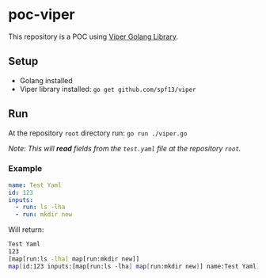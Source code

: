 # poc-viper

This repository is a POC using [Viper Golang Library](https://github.com/spf13/viper).

## Setup

- Golang installed
- Viper library installed: `go get github.com/spf13/viper`

## Run

At the repository `root` directory run: `go run ./viper.go`

_Note: This will **read** fields from the `test.yaml` file at the repository `root`._

### Example

```yaml
name: Test Yaml
id: 123
inputs:
  - run: ls -lha
  - run: mkdir new
```

Will return:

```bash
Test Yaml
123
[map[run:ls -lha] map[run:mkdir new]]
map[id:123 inputs:[map[run:ls -lha] map[run:mkdir new]] name:Test Yaml] # All Settings
```

